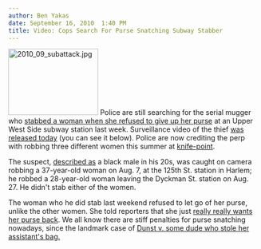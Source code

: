 ```yaml
---
author: Ben Yakas
date: September 16, 2010  1:40 PM
title: Video: Cops Search For Purse Snatching Subway Stabber
---
```


<p><span class="mt-enclosure mt-enclosure-image" style="display: inline;"> <img alt="2010_09_subattack.jpg" src="https://web.archive.org/web/20130310074835im_/http://gothamist.com/attachments/jen/2010_09_subattack.jpg" width="180" height="133" class="image-left"> </span>Police are still searching for the serial mugger who <a href="https://web.archive.org/web/20130310074835/http://gothamist.com/2010/09/12/woman_stabbed_for_refusing_to_give.php">stabbed a woman when she refused to give up her purse</a> at an Upper West Side subway station last week. Surveillance video of the thief <a href="https://web.archive.org/web/20130310074835/http://abclocal.go.com/wabc/story?section=news/local&amp;id=7670913">was released today</a> (you can see it below). Police are now crediting the perp with robbing three different women this summer at <a href="https://web.archive.org/web/20130310074835/http://www.ebaumsworld.com/video/watch/80638718/">knife-point</a>.</p>

<p>The suspect, <a href="https://web.archive.org/web/20130310074835/http://www.nypost.com/p/news/local/cops_hunting_for_armed_purse_snatcher_MLYXY2RQGuidFC46U634aL?CMP=OTC-rss&amp;FEEDNAME=">described as</a> a black male in his 20s, was caught on camera robbing a 37-year-old woman on Aug. 7, at the 125th St. station in Harlem; he robbed a 28-year-old woman leaving the Dyckman St. station on Aug. 27. He didn&apos;t stab either of the women.</p>

<p>The woman who he did stab last weekend refused to let go of her purse, unlike the other women. She told reporters that she just <a href="https://web.archive.org/web/20130310074835/http://gothamist.com/2010/09/13/woman_stabbed_by_mugger_just_wants.php">really really wants her purse back</a>. We all know there are stiff penalties for purse snatching nowadays, since the landmark case of <a href="https://web.archive.org/web/20130310074835/http://gothamist.com/2010/09/08/kirsten_dunsts_purse_snatcher_gets.php">Dunst v. some dude who stole her assistant&apos;s bag.</a></p>